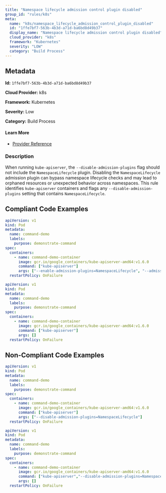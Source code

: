 ```yaml
---
title: "Namespace lifecycle admission control plugin disabled"
group_id: "rules/k8s"
meta:
  name: "k8s/namespace_lifecycle_admission_control_plugin_disabled"
  id: "1ffe7bf7-563b-4b3d-a71d-ba6bd8d49b37"
  display_name: "Namespace lifecycle admission control plugin disabled"
  cloud_provider: "k8s"
  framework: "Kubernetes"
  severity: "LOW"
  category: "Build Process"
---
```

## Metadata

**Id:** `1ffe7bf7-563b-4b3d-a71d-ba6bd8d49b37`

**Cloud Provider:** k8s

**Framework:** Kubernetes

**Severity:** Low

**Category:** Build Process

#### Learn More

 - [Provider Reference](https://kubernetes.io/docs/reference/command-line-tools-reference/kube-apiserver/)

### Description

 When running `kube-apiserver`, the `--disable-admission-plugins` flag should not include the `NamespaceLifecycle` plugin. Disabling the `NamespaceLifecycle` admission plugin can bypass namespace lifecycle checks and may lead to orphaned resources or unexpected behavior across namespaces. This rule identifies `kube-apiserver` containers and flags any `--disable-admission-plugins` setting that contains `NamespaceLifecycle`.


## Compliant Code Examples
```yaml
apiVersion: v1
kind: Pod
metadata:
  name: command-demo
  labels:
    purpose: demonstrate-command
spec:
  containers:
    - name: command-demo-container
      image: gcr.io/google_containers/kube-apiserver-amd64:v1.6.0
      command: ["kube-apiserver"]
      args: ["--enable-admission-plugins=NamespaceLifecycle", "--admission-control-config-file=path/to/plugin/config/file.yaml"]
  restartPolicy: OnFailure

```

```yaml
apiVersion: v1
kind: Pod
metadata:
  name: command-demo
  labels:
    purpose: demonstrate-command
spec:
  containers:
    - name: command-demo-container
      image: gcr.io/google_containers/kube-apiserver-amd64:v1.6.0
      command: ["kube-apiserver"]
      args: []
  restartPolicy: OnFailure

```
## Non-Compliant Code Examples
```yaml
apiVersion: v1
kind: Pod
metadata:
  name: command-demo
  labels:
    purpose: demonstrate-command
spec:
  containers:
    - name: command-demo-container
      image: gcr.io/google_containers/kube-apiserver-amd64:v1.6.0
      command: ["kube-apiserver"]
      args: ["--disable-admission-plugins=NamespaceLifecycle"]
  restartPolicy: OnFailure

```

```yaml
apiVersion: v1
kind: Pod
metadata:
  name: command-demo
  labels:
    purpose: demonstrate-command
spec:
  containers:
    - name: command-demo-container
      image: gcr.io/google_containers/kube-apiserver-amd64:v1.6.0
      command: ["kube-apiserver","--disable-admission-plugins=NamespaceLifecycle"]
      args: []
  restartPolicy: OnFailure

```
